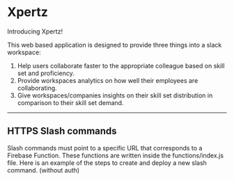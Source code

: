 # Xpertz

Introducing Xpertz!

This web based application is designed to provide three things into a slack workspace:

 1. Help users collaborate faster to the appropriate colleague based on skill set and proficiency.
 2. Provide workspaces analytics on how well their employees are collaborating.
 3. Give workspaces/companies insights on their skill set distribution in comparison to their skill set demand.

***

## HTTPS Slash commands

Slash commands must point to a specific URL that corresponds to a Firebase Function. These functions are written inside the functions/index.js file.
Here is an example of the steps to create and deploy a new slash command. (without auth)

